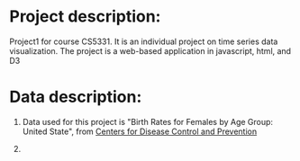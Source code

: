 # Project description:

Project1 for course CS5331. It is an individual project on time series data visualization. The project is a web-based application in javascript, html, and D3

# Data description:

1. Data used for this project is "Birth Rates for Females by Age Group: United State", from [Centers for Disease Control and Prevention](https://data.cdc.gov/NCHS/NCHS-Birth-Rates-for-Females-by-Age-Group-United-S/yt7u-eiyg)

2. 
